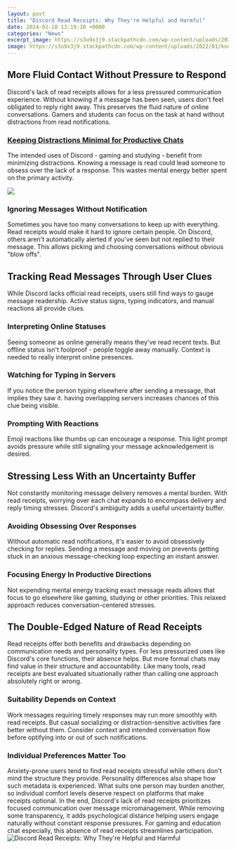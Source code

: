 ```yaml
---
layout: post
title: "Discord Read Receipts: Why They're Helpful and Harmful"
date: 2024-02-10 13:19:10 +0000
categories: "News"
excerpt_image: https://s3u9x3j9.stackpathcdn.com/wp-content/uploads/2022/01/know-if-someone-read-your-message-on-discord-2.jpg
image: https://s3u9x3j9.stackpathcdn.com/wp-content/uploads/2022/01/know-if-someone-read-your-message-on-discord-2.jpg
---
```


## More Fluid Contact Without Pressure to Respond
Discord's lack of read receipts allows for a less pressured communication experience. Without knowing if a message has been seen, users don't feel obligated to reply right away. This preserves the fluid nature of online conversations. Gamers and students can focus on the task at hand without distractions from read notifications. 
### [Keeping Distractions Minimal for Productive Chats](https://store.fi.io.vn/sunflower-poodle-mom-dog-lover)
The intended uses of Discord - gaming and studying - benefit from minimizing distractions. Knowing a message is read could lead someone to obsess over the lack of a response. This wastes mental energy better spent on the primary activity. 

![](https://imagizer.imageshack.com/img924/3060/teczIC.png)
### **Ignoring Messages Without Notification** 
Sometimes you have too many conversations to keep up with everything. Read receipts would make it hard to ignore certain people. On Discord, others aren't automatically alerted if you've seen but not replied to their message. This allows picking and choosing conversations without obvious "blow offs".
## Tracking Read Messages Through User Clues
While Discord lacks official read receipts, users still find ways to gauge message readership. Active status signs, typing indicators, and manual reactions all provide clues.
### **Interpreting Online Statuses**
Seeing someone as online generally means they've read recent texts. But offline status isn't foolproof - people toggle away manually. Context is needed to really interpret online presences.
### **Watching for Typing in Servers** 
If you notice the person typing elsewhere after sending a message, that implies they saw it. having overlapping servers increases chances of this clue being visible. 
### **Prompting With Reactions**
Emoji reactions like thumbs up can encourage a response. This light prompt avoids pressure while still signaling your message acknowledgement is desired.
## Stressing Less With an Uncertainty Buffer 
Not constantly monitoring message delivery removes a mental burden. With read receipts, worrying over each chat expands to encompass delivery and reply timing stresses. Discord's ambiguity adds a useful uncertainty buffer.
### **Avoiding Obsessing Over Responses**
Without automatic read notifications, it's easier to avoid obsessively checking for replies. Sending a message and moving on prevents getting stuck in an anxious message-checking loop expecting an instant answer. 
### Focusing Energy In Productive Directions
Not expending mental energy tracking exact message reads allows that focus to go elsewhere like gaming, studying or other priorities. This relaxed approach reduces conversation-centered stresses.
## The Double-Edged Nature of Read Receipts
Read receipts offer both benefits and drawbacks depending on communication needs and personality types. For less pressurized uses like Discord's core functions, their absence helps. But more formal chats may find value in their structure and accountability. Like many tools, read receipts are best evaluated situationally rather than calling one approach absolutely right or wrong.
### **Suitability Depends on Context**
Work messages requiring timely responses may run more smoothly with read receipts. But casual socializing or distraction-sensitive activities fare better without them. Consider context and intended conversation flow before optifying into or out of such notifications. 
### **Individual Preferences Matter Too** 
Anxiety-prone users tend to find read receipts stressful while others don't mind the structure they provide. Personality differences also shape how such metadata is experienced. What suits one person may burden another, so individual comfort levels deserve respect on platforms that make receipts optional.
In the end, Discord's lack of read receipts prioritizes focused communication over message micromanagement. While removing some transparency, it adds psychological distance helping users engage naturally without constant response pressures. For gaming and education chat especially, this absence of read receipts streamlines participation.
![Discord Read Receipts: Why They're Helpful and Harmful](https://s3u9x3j9.stackpathcdn.com/wp-content/uploads/2022/01/know-if-someone-read-your-message-on-discord-2.jpg)
